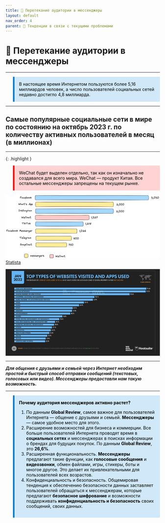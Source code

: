 ```yaml
---
title: 📱 Перетекание аудитории в мессенджеры
layout: default
nav_order: 4
parent: 🔄 Тенденции в связи с текущими проблемами
---
```


# 📱 Перетекание аудитории в мессенджеры
---

<blockquote style="background-color: #D0E8F8; border-left: 5px solid #007ACC; padding: 15px; color: black;">
    <p style="margin: 0;">
        В настоящее время Интернетом пользуются более 5,16 миллиардов человек, а число пользователей социальных сетей недавно достигло 4,8 миллиарда.
    </p>
</blockquote>


---

## Самые популярные социальные сети в мире по состоянию на октябрь 2023 г. по количеству активных пользователей в месяц (в миллионах)

---

{: .highlight }
<blockquote style="background-color: #FFD3D3; border-left: 5px solid #FF0000; padding: 15px; color: black;">
    <p style="margin: 0;">
        WeChat будет выделен отдельно, так как он изначально не создавался для всего мира. WeChat — продукт Китая. Все остальные мессенджеры запрещены на текущем рынке.
    </p>
</blockquote>


![Самые популярные мессенджеры и социальные сети](/assets/images/image-7.png "Самые популярные мессенджеры и социальные сети")
[Statista](https://www.statista.com/statistics/272014/global-social-networks-ranked-by-number-of-users/)

![Типы сайтов, которые посещают пользователи](/assets/images/toptypes.jpg "Типы сайтов, которые посещают пользователи")

---

_**Для общения с друзьями и семьей через Интернет необходим простой и быстрый способ отправки сообщений (текстовых, голосовых или видео). Мессенджеры предоставли нам такую возможность.**_

---

<blockquote style="background-color: #D0E8F8; border-left: 5px solid #007ACC; padding: 15px; color: black;">
    <p style="margin: 0;">
        <strong>Почему аудитория мессенджеров активно растет?</strong><br>
        <ol>
            <li>По данным <strong>Global Review</strong>, самое важное для пользователей Интернета — общение с друзьями и семьей. <strong>Мессенджеры</strong> — самое удобное место для этого.</li>
            <li>Расширение возможностей для бизнеса и коммерции. Все больше пользователей Интернета проводят время в <strong>социальных сетях</strong> и мессенджерах в поисках информации о брендах для будущих покупок. По данным <strong>Global Review</strong>, это <strong>26,6%</strong>.</li>
            <li>Расширенная функциональность. <strong>Мессенджеры</strong> предлагают такие функции, как <strong>голосовые сообщения</strong> и <strong>видеозвонки</strong>, обмен файлами, игры, стикеры, боты и многое другое. Это делает их привлекательными для пользователей всех возрастов.</li>
            <li>Конфиденциальность и безопасность. Общемировая тенденция к обеспечению безопасности данных заставляет пользователей обращаться к мессенджерам, которые предлагают <strong>безопасное шифрование</strong> и возможности поддерживать <strong>конфиденциальность и безопасность</strong> своих сообщений, своих данных.</li>
        </ol>
    </p>
</blockquote>
